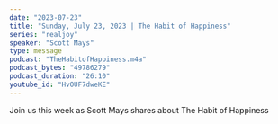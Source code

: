 ```yaml
---
date: "2023-07-23"
title: "Sunday, July 23, 2023 | The Habit of Happiness"
series: "realjoy"
speaker: "Scott Mays"
type: message
podcast: "TheHabitofHappiness.m4a"
podcast_bytes: "49786279"
podcast_duration: "26:10"
youtube_id: "HvOUF7dweKE"
---
```

Join us this week as Scott Mays shares about The Habit of Happiness
